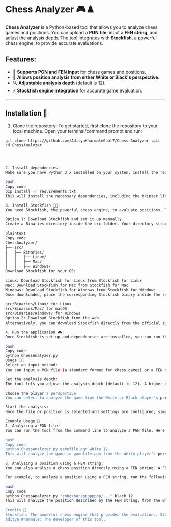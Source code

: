 # Chess Analyzer 🎮♟️

**Chess Analyzer** is a Python-based tool that allows you to analyze chess games and positions. You can upload a **PGN file**, input a **FEN string**, and adjust the analysis depth. The tool integrates with **Stockfish**, a powerful chess engine, to provide accurate evaluations.

## Features:
- 📂 **Supports PGN and FEN input** for chess games and positions.
- 🏁 **Allows position analysis from either White or Black's perspective.**
- 🔍 **Adjustable analysis depth** (default is 12).
- ⚡ **Stockfish engine integration** for accurate game evaluation.

---

## Installation 🚀

1. Clone the repository:
To get started, first clone the repository to your local machine. Open your terminal/command prompt and run:

```bash
git clone https://github.com/AdityaKharmaleGoat7/Chess-Analyzer-.git
cd ChessAnalyzer




2. Install dependencies:
Make sure you have Python 3.x installed on your system. Install the required Python libraries by running the following command:

bash
Copy code
pip install -r requirements.txt
This will install the necessary dependencies, including the tkinter library for the graphical user interface (GUI) and other packages required to run the analysis tool.

3. Install Stockfish 🧑‍💻:
You need Stockfish, the powerful chess engine, to evaluate positions. The tool relies on Stockfish to provide accurate analysis.

Option 1: Download Stockfish and set it up manually
Create a Binaries directory inside the src folder. Your directory structure should look like this:

plaintext
Copy code
ChessAnalyzer/
├── src/
│   ├── Binaries/
│   │   ├── Linux/
│   │   ├── Mac/
│   │   ├── Windows/
Download Stockfish for your OS:

Linux: Download Stockfish for Linux from Stockfish for Linux
Mac: Download Stockfish for Mac from Stockfish for Mac
Windows: Download Stockfish for Windows from Stockfish for Windows
Once downloaded, place the corresponding Stockfish binary inside the relevant folder:

src/Binaries/Linux/ for Linux
src/Binaries/Mac/ for macOS
src/Binaries/Windows/ for Windows
Option 2: Download Stockfish from the web
Alternatively, you can download Stockfish directly from the official site: Stockfish Download. After downloading, place the appropriate Stockfish binary into the corresponding folder in your project directory.

4. Run the application 🎮:
Once Stockfish is set up and dependencies are installed, you can run the Chess Analyzer by executing:

bash
Copy code
python ChessAnalyzer.py
Usage 🧑‍💻
Select an input method:
You can input a PGN file (a standard format for chess games) or a FEN string (representing a specific chess position) for analysis.

Set the analysis depth:
The tool lets you adjust the analysis depth (default is 12). A higher depth means a more detailed analysis, but it will take more time.

Choose the player's perspective:
You can select to analyze the game from the White or Black player's perspective.

Start the analysis:
Once the file or position is selected and settings are configured, simply click the "Analyze Game" button. The analysis will begin, and the results will be displayed once completed.

Example Usage 🔧
1. Analyzing a PGN file:
You can run the tool from the command line to analyze a PGN file. Here's an example:

bash
Copy code
python ChessAnalyzer.py gamefile.pgn white 12
This will analyze the game in gamefile.pgn from the White player's perspective at an analysis depth of 12.

2. Analyzing a position using a FEN string:
You can also analyze a chess position directly using a FEN string. A FEN (Forsyth-Edwards Notation) string represents a specific position on the chessboard.

For example, to analyze a position using a FEN string, run the following command:

bash
Copy code
python ChessAnalyzer.py "rnbqkbnr/pppppppp/..." black 12
This will analyze the position described by the FEN string, from the Black player's perspective, at an analysis depth of 12.

Credits 🙏
Stockfish: The powerful chess engine that provides the evaluations. Stockfish is one of the strongest chess engines in the world and is used for analyzing positions and games.
Aditya Kharmale: The developer of this tool.
